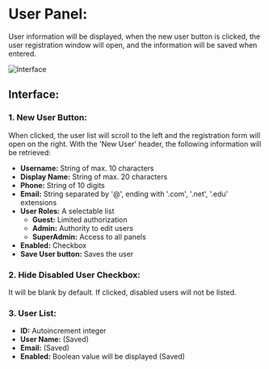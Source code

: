 # User Panel:
User information will be displayed, when the new user button is clicked, the user registration window will open, and the information will be saved when entered.

![Interface](https://lists.office.com/Images/969df1bb-97b6-44ef-9108-dc18a5fd96c2/298428f6-6729-4501-a9de-dcaf554877fe/T1RGZ5H7YQMWKPQXFLFIUG5UQ1/c2f1cb7e-5022-433a-93a2-1ac0b6ec1015)


## Interface:

### 1. New User Button:
When clicked, the user list will scroll to the left and the registration form will open on the right. With the 'New User' header, the following information will be retrieved:
- **Username:** String of max. 10 characters
- **Display Name:** String of max. 20 characters
- **Phone:** String of 10 digits
- **Email:** String separated by '@', ending with '.com', '.net', '.edu' extensions
- **User Roles:** A selectable list
  - **Guest:** Limited authorization
  - **Admin:** Authority to edit users
  - **SuperAdmin:** Access to all panels
- **Enabled:** Checkbox
- **Save User button:** Saves the user

### 2. Hide Disabled User Checkbox:
It will be blank by default. If clicked, disabled users will not be listed.


### 3. User List:
- **ID:** Autoincrement integer
- **User Name:** (Saved)
- **Email:** (Saved)
- **Enabled:** Boolean value will be displayed (Saved) 

